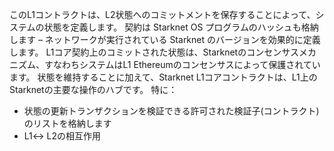 このL1コントラクトは、L2状態へのコミットメントを保存することによって、システムの状態を定義します。 契約は Starknet OS プログラムのハッシュも格納します – ネットワークが実行されている Starknet のバージョンを効果的に定義します。 L1コア契約上のコミットされた状態は、Starknetのコンセンサスメカニズム、すなわちシステムはL1 Ethereumのコンセンサスによって保護されています。 状態を維持することに加えて、Starknet L1コアコントラクトは、L1上のStarknetの主要な操作のハブです。 特に：

* 状態の更新トランザクションを検証できる許可された検証子(コントラクト)のリストを格納します
* L1↔️ L2の相互作用